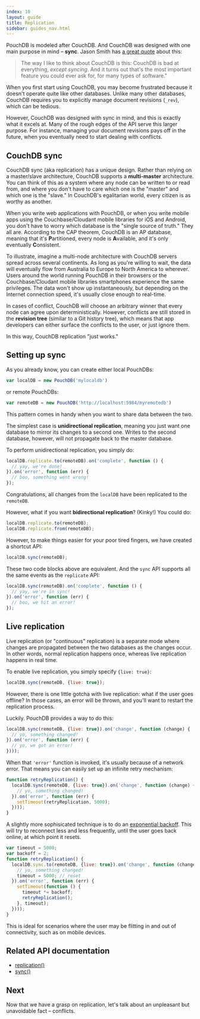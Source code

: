 ```yaml
---
index: 10
layout: guide
title: Replication
sidebar: guides_nav.html
---
```


PouchDB is modeled after CouchDB. And CouchDB was designed with one main purpose in mind &ndash; **sync**. Jason Smith has [a great quote](http://nodeup.com/thirtyseven) about this:

> The way I like to think about CouchDB is this: CouchDB is bad at everything, *except syncing*. And it turns out that's the most important feature you could ever ask for, for many types of software."

When you first start using CouchDB, you may become frustrated because it doesn't operate quite like other databases. Unlike many other databases, CouchDB requires you to explicitly manage document revisions (`_rev`), which can be tedious.

However, CouchDB was designed with sync in mind, and this is exactly what it excels at. Many of the rough edges of the API serve this larger purpose. For instance, managing your document revisions pays off in the future, when you eventually need to start dealing with conflicts.

CouchDB sync
------

CouchDB sync (aka replication) has a unique design. Rather than relying on a master/slave architecture, CouchDB
supports a **multi-master** architecture. You can think of this as a system where any node can be written to or read from, and where you don't have to care which one is the "master" and which one is the "slave." In CouchDB's egalitarian world, every citizen is as worthy as another.

When you write web applications with PouchDB, or when you write mobile apps using the Couchbase/Cloudant mobile libraries for iOS and Android, you
don't have to worry which database is the "single source of truth." They all are. According to the CAP theorem, CouchDB is an AP database, meaning that it's **P**artitioned, 
every node is **A**vailable, and it's only eventually **C**onsistent.

To illustrate, imagine a multi-node architecture with CouchDB servers spread across several continents. As long as you're willing to wait, the data will eventually flow 
from Australia to Europe to North America to wherever. Users around the world running PouchDB in their browsers or the Couchbase/Cloudant mobile libraries smartphones experience the 
same privileges. The data won't show up instantaneously, but depending on the Internet connection speed, it's usually close enough to real-time.

In cases of conflict, CouchDB will choose an arbitrary winner that every node can agree upon deterministically. However, conflicts are still stored in the **revision tree** (similar to a Git history tree), which means that app developers can either surface the conflicts to the user, or just ignore them.

In this way, CouchDB replication "just works."

Setting up sync
-----------

As you already know, you can create either local PouchDBs:

```js
var localDB = new PouchDB('mylocaldb')
```

or remote PouchDBs:

```js
var remoteDB = new PouchDB('http://localhost:5984/myremotedb')
```

This pattern comes in handy when you want to share data between the two.

The simplest case is **unidirectional replication**, meaning you just want one database to mirror its changes to a second one. Writes to the second database, however, will not propagate back to the master database.

To perform unidirectional replication, you simply do:

```js
localDB.replicate.to(remoteDB).on('complete', function () {
  // yay, we're done!
}).on('error', function (err) {
  // boo, something went wrong!
});
```

Congratulations, all changes from the `localDB` have been replicated to the `remoteDB`.

However, what if you want **bidirectional replication**? (Kinky!) You could do:

```js
localDB.replicate.to(remoteDB);
localDB.replicate.from(remoteDB);
```

However, to make things easier for your poor tired fingers, we have created a shortcut API:

```js
localDB.sync(remoteDB);
```

These two code blocks above are equivalent. And the `sync` API supports all the same events as the `replicate` API:

```js
localDB.sync(remoteDB).on('complete', function () {
  // yay, we're in sync!
}).on('error', function (err) {
  // boo, we hit an error!
});
```

Live replication
---------

Live replication (or "continuous" replication) is a separate mode where changes are propagated between the two databases as the changes occur. In other words, normal replication happens once, whereas live replication happens in real time.

To enable live replication, you simply specify `{live: true}`:

```js
localDB.sync(remoteDB, {live: true});
```

However, there is one little gotcha with live replication: what if the user goes offline? In those cases, an error will be thrown, and you'll want to restart the replication process.

Luckily. PouchDB provides a way to do this:

```js
localDB.sync(remoteDB, {live: true}).on('change', function (change) {
  // yo, something changed!
}).on('error', function (err) {
  // yo, we got an error!
})));
```

When that `'error'` function is invoked, it's usually because of a network error. That means you can easily set up an infinite retry mechanism:

```js
function retryReplication() {
  localDB.sync(remoteDB, {live: true}).on('change', function (change) {
    // yo, something changed!
  }).on('error', function (err) {
    setTimeout(retryReplication, 5000);
  })));
}
```

A slightly more sophisicated technique is to do an [exponential backoff](https://en.wikipedia.org/wiki/Exponential_backoff). This will try to reconnect less and less frequently, until the user goes back online, at which point it resets.

```js
var timeout = 5000;
var backoff = 2;
function retryReplication() {
  localDB.sync.to(remoteDB, {live: true}).on('change', function (change) {
    // yo, something changed!
    timeout = 5000; // reset
  }).on('error', function (err) {
    setTimeout(function () {
      timeout *= backoff;
      retryReplication();
    }, timeout);
  })));
}
```

This is ideal for scenarios where the user may be flitting in and out of connectivity, such as on mobile devices.

Related API documentation
--------

* [replication()](/api.html#replication)
* [sync()](/api.html#sync)

Next
-------

Now that we have a grasp on replication, let's talk about an unpleasant but unavoidable fact &ndash; conflicts.